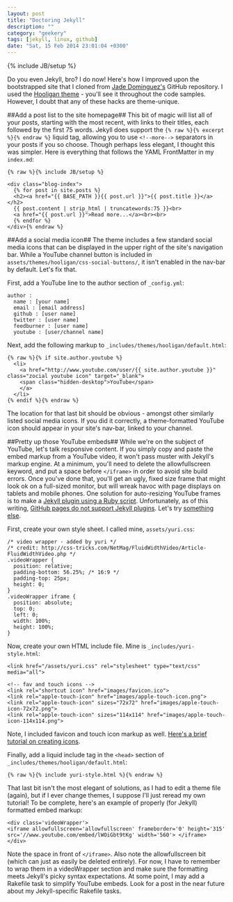 ```yaml
---
layout: post
title: "Doctoring Jekyll"
description: ""
category: "geekery"
tags: [jekyll, linux, github]
date: "Sat, 15 Feb 2014 23:01:04 +0300"
---
```

{% include JB/setup %}

Do you even Jekyll, bro?  I do now!  Here's how I improved upon the bootstrapped site that I cloned from [Jade Dominguez's](http://jekyllbootstrap.com) GitHub repository.  I used the [Hooligan theme](http://themes.jekyllbootstrap.com/preview/hooligan) - you'll see it throughout the code samples.  However, I doubt that any of these hacks are theme-unique.

##Add a post list to the site homepage##
This bit of magic will list all of your posts, starting with the most recent, with links to their titles, each followed by the first 75 words.  Jekyll does support the `{% raw %}{% excerpt %}{% endraw %}` liquid tag, allowing you to use `<!--more-->` separators in your posts if you so choose.  Though perhaps less elegant, I thought this was simpler.  Here is everything that follows the YAML FrontMatter in my `index.md`:

    {% raw %}{% include JB/setup %}

    <div class="blog-index">  
      {% for post in site.posts %}
      <h2><a href="{{ BASE_PATH }}{{ post.url }}">{{ post.title }}</a></h2>
      {{ post.content | strip_html | truncatewords:75 }}<br>
      <a href="{{ post.url }}">Read more...</a><br><br>
      {% endfor %}
    </div>{% endraw %}

##Add a social media icon##
The theme includes a few standard social media icons that can be displayed in the upper right of the site's navigation bar.  While a YouTube channel button is included in `assets/themes/hooligan/css-social-buttons/`, it isn't enabled in the nav-bar by default.  Let's fix that.

First, add a YouTube line to the author section of `_config.yml`:

    author : 
      name : [your name]
      email : [email address]
      github : [user name]
      twitter : [user name]
      feedburner : [user name]
      youtube : [user/channel name]

Next, add the following markup to `_includes/themes/hooligan/default.html`:

    {% raw %}{% if site.author.youtube %}
      <li>
        <a href="http://www.youtube.com/user/{{ site.author.youtube }}" class="zocial youtube icon" target="_blank">
        <span class="hidden-desktop">YouTube</span>
        </a>
      </li>
    {% endif %}{% endraw %}

The location for that last bit should be obvious - amongst other similarly listed social media icons.  If you did it correctly, a theme-formatted YouTube icon should appear in your site's nav-bar, linked to your channel.

##Pretty up those YouTube embeds##
While we're on the subject of YouTube, let's talk responsive content.  If you simply copy and paste the embed markup from a YouTube video, it won't pass muster with Jekyll's markup engine.  At a minimum, you'll need to delete the allowfullscreen keyword, and put a space before `</iframe>` in order to avoid site build errors.  Once you've done that, you'll get an ugly, fixed size frame that might look ok on a full-sized monitor, but will wreak havoc with page displays on tablets and mobile phones.  One solution for auto-resizing YouTube frames is to make a [Jekyll plugin using a Ruby script](http://brettterpstra.com/2013/01/20/jekyll-tag-plugin-for-responsive-youtube-video-embeds).  Unfortunately, as of this writing, [GitHub pages do not support Jekyll plugins](https://help.github.com/articles/pages-don-t-build-unable-to-run-jekyll).  Let's try [something else](http://css-tricks.com/NetMag/FluidWidthVideo/Article-FluidWidthVideo.php).

First, create your own style sheet.  I called mine, `assets/yuri.css`:

    /* video wrapper - added by yuri */
    /* credit: http://css-tricks.com/NetMag/FluidWidthVideo/Article-FluidWidthVideo.php */
    .videoWrapper {
	  position: relative;
	  padding-bottom: 56.25%; /* 16:9 */
	  padding-top: 25px;
	  height: 0;
    }
    .videoWrapper iframe {
	  position: absolute;
	  top: 0;
	  left: 0;
	  width: 100%;
	  height: 100%;
    }

Now, create your own HTML include file.  Mine is `_includes/yuri-style.html`:

    <link href="/assets/yuri.css" rel="stylesheet" type="text/css" media="all">

    <!-- fav and touch icons -->
    <link rel="shortcut icon" href="images/favicon.ico">
    <link rel="apple-touch-icon" href="images/apple-touch-icon.png">
    <link rel="apple-touch-icon" sizes="72x72" href="images/apple-touch-icon-72x72.png">
    <link rel="apple-touch-icon" sizes="114x114" href="images/apple-touch-icon-114x114.png">

Note, I included favicon and touch icon markup as well.  [Here's a brief tutorial on creating icons](http://richmartel.com/articles/favicon.php).

Finally, add a liquid include tag in the `<head>` section of `_includes/themes/hooligan/default.html`:

    {% raw %}{% include yuri-style.html %}{% endraw %}

That last bit isn't the most elegant of solutions, as I had to edit a theme file (again), but if I ever change themes, I suppose I'll just reread my own tutorial!  To be complete, here's an example of properly (for Jekyll) formatted embed markup:

    <div class='videoWrapper'>
    <iframe allowfullscreen='allowfullscreen' frameborder='0' height='315' src='//www.youtube.com/embed/lWOiGbt9tKg' width='560'> </iframe>
    </div>

Note the space in front of `</iframe>`.  Also note the allowfullscreen bit (which can just as easily be deleted entirely).  For now, I have to remember to wrap them in a videoWrapper section and make sure the formatting meets Jekyll's picky syntax expectations.   At some point, I may add a Rakefile task to simplify YouTube embeds.  Look for a post in the near future about my Jekyll-specific Rakefile tasks.
